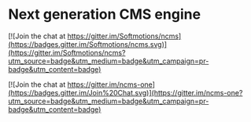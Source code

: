 # Next generation CMS engine

[![Join the chat at https://gitter.im/Softmotions/ncms](https://badges.gitter.im/Softmotions/ncms.svg)](https://gitter.im/Softmotions/ncms?utm_source=badge&utm_medium=badge&utm_campaign=pr-badge&utm_content=badge)

[![Join the chat at https://gitter.im/ncms-one](https://badges.gitter.im/Join%20Chat.svg)](https://gitter.im/ncms-one?utm_source=badge&utm_medium=badge&utm_campaign=pr-badge&utm_content=badge)
